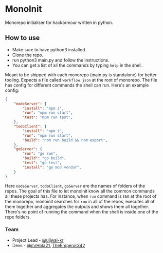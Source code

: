 # MonoInit
Monorepo initialiser for hackarmour written in python.

## How to use
- Make sure to have python3 installed.
- Clone the repo.
- run python3 main.py and follow the instructions.
- You can get a list of all the commands by typing `help` in the shell.

Meant to be shipped with each monorepo (main.py is standalone) for better tooling. Expects a file called `workflow.json` at the root of monorepo. The file has config for different commands the shell can run. Here's an example config:

```json
{
    "nodeServer": {
        "install": "npm i",
        "run": "npm run start",
        "test": "npm run test",
    },
    "todoClient": {
        "install": "npm i",
        "run": "npm run start",
        "build": "npm run build && npm export",
    },
    "goServer": {
        "run": "go run",
        "build": "go build",
        "test": "go test",
        "install": "go mod vendor",
    }
}
```

Here `nodeServer`, `todoClient`, `goServer` are the names of folders of the repos. The goal of this file to let monoinit know all the common commands all these projects has. For instance, when `run` command is ran at the root of the monorepo, monoinit searches for `run` in all of the repos, executes all of them together and aggregates the outputs and shows them all together. There's no point of running the command when the shell is inside one of the repo folders.

### Team
- Project Lead - [@ujjwal-kr](https://github.com/ujjwal-kr)
- Devs - [@mrHola21](https://github.com/mrHola21),  [TheEmperor342](https://github.com/TheEmperor342)
